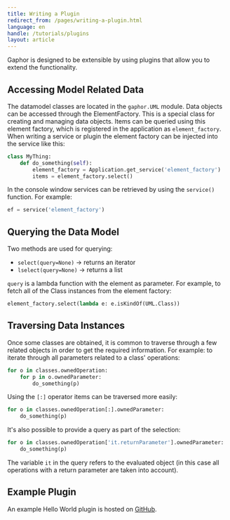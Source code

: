 ```yaml
---
title: Writing a Plugin
redirect_from: /pages/writing-a-plugin.html
language: en
handle: /tutorials/plugins
layout: article
---
```

Gaphor is designed to be extensible by using plugins that allow you to extend
the functionality.

## Accessing Model Related Data

The datamodel classes are located in the `gaphor.UML` module. Data objects can
be accessed through the ElementFactory. This is a special class for creating
and managing data objects. Items can be queried using this element factory,
which is registered in the application as `element_factory`. When writing a
service or plugin the element factory can be injected into the service like
this:

```python
class MyThing:
    def do_something(self):
        element_factory = Application.get_service('element_factory')
        items = element_factory.select()
```

In the console window services can be retrieved by using the `service()`
function. For example:

```python
ef = service('element_factory')
```

## Querying the Data Model

Two methods are used for querying:

-   `select(query=None)` -> returns an iterator
-   `lselect(query=None)` -> returns a list

`query` is a lambda function with the element as parameter. For example, to
fetch all of the Class instances from the element factory:

```python
element_factory.select(lambda e: e.isKindOf(UML.Class))
```

## Traversing Data Instances

Once some classes are obtained, it is common to traverse through a few related
objects in order to get the required information. For example: to iterate
through all parameters related to a class' operations:

```python
for o in classes.ownedOperation:
    for p in o.ownedParameter:
        do_something(p)
```

Using the `[:]` operator items can be traversed more easily:

```python
for o in classes.ownedOperation[:].ownedParameter:
    do_something(p)
```

It's also possible to provide a query as part of the selection:

```python
for o in classes.ownedOperation['it.returnParameter'].ownedParameter:
    do_something(p)
```

The variable `it` in the query refers to the evaluated object (in this
case all operations with a return parameter are taken into account).

## Example Plugin

An example Hello World plugin is hosted on
[GitHub](https://github.com/gaphor/gaphor.plugins.helloworld).